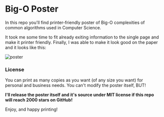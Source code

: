 # Big-O Poster

In this repo you'll find printer-friendly poster of Big-O complexities of common algorithms used in Computer Science.

It took me some time to fit already exiting information to the single page and make it printer friendly. Finally, I was able to make it look good on the paper and it looks like this:

![poster](https://cloud.githubusercontent.com/assets/1477672/16572711/6fd95eb8-4220-11e6-9389-c384da8553e0.jpg)

### License

You can print as many copies as you want (of any size you want) for personal and business needs. You can't modify the poster itself, BUT!

**I'll release the poster itself and it's source under MIT license if this repo will reach 2000 stars on GitHub!**

Enjoy, and happy printing!
